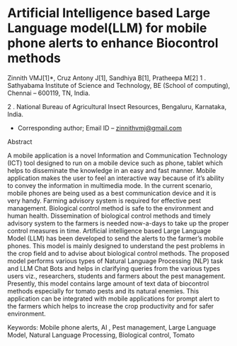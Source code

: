 
# Artificial Intelligence based Large Language model(LLM) for mobile phone alerts to enhance Biocontrol methods 

Zinnith VMJ[1]*, Cruz Antony J[1], Sandhiya B[1], Pratheepa M[2]
1 . Sathyabama Institute of Science and Technology, BE (School of computing), Chennai – 600119, TN, India.

2 . National Bureau of Agricultural Insect Resources, Bengaluru, Karnataka, India.
* Corresponding author; Email ID – zinnithvmj@gmail.com

Abstract

A mobile application is a novel Information and Communication Technology (ICT) tool designed to run on a mobile device such as phone, tablet which helps to disseminate the knowledge in an easy and fast manner. Mobile application makes the user to feel an interactive way because of it’s ability to convey the information in multimedia mode. In the current scenario, mobile phones are being used as a best communication device and it is very handy. Farming advisory system is required for effective pest management. Biological control method is safe to the environment and human health.  Dissemination of biological control methods and timely advisory system to the farmers is needed now-a-days to take up the proper control measures in time. Artificial intelligence based Large Language Model (LLM) has been developed to send the alerts to the farmer’s mobile phones. This model is mainly designed to understand the pest problems in the crop field and to advise about biological control methods. The proposed model performs various types of Natural Language Processing (NLP) task and LLM Chat Bots and helps in clarifying queries from the various types users viz., researchers, students and farmers about the pest management.  Presently, this model contains large amount of text data of biocontrol methods especially for tomato pests and its natural enemies. This application can be integrated with mobile applications for prompt alert to the farmers which helps to increase the crop productivity and for safer environment.

Keywords: Mobile phone alerts,  AI , Pest management,                                                                                                                                                                    Large Language Model, Natural Language Processing, Biological control, Tomato
                   




